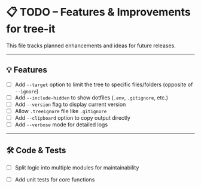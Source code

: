 # 📋 TODO – Features & Improvements for tree-it

This file tracks planned enhancements and ideas for future releases.

---

## 💡 Features

- [ ] Add `--target` option to limit the tree to specific files/folders (opposite of `--ignore`)
- [ ] Add `--include-hidden` to show dotfiles (`.env`, `.gitignore`, etc.)
- [ ] Add `--version` flag to display current version
- [ ] Allow `.treeignore` file like `.gitignore`
- [ ] Add `--clipboard` option to copy output directly
- [ ] Add `--verbose` mode for detailed logs

---

## 🛠️ Code & Tests

- [ ] Split logic into multiple modules for maintainability
- [ ] Add unit tests for core functions

